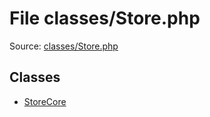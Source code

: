 File classes/Store.php
=========
Source: [classes/Store.php](https://github.com/PrestaShop/PrestaShop/blob/1.6.1.1/classes/Store.php)


Classes
-------

* [StoreCore](class.StoreCore.md)

